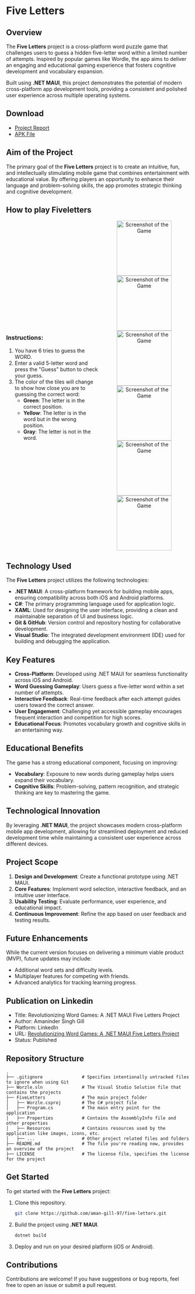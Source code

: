 # Five Letters

## Overview
The **Five Letters** project is a cross-platform word puzzle game that challenges users to guess a hidden five-letter word within a limited number of attempts. Inspired by popular games like Wordle, the app aims to deliver an engaging and educational gaming experience that fosters cognitive development and vocabulary expansion.

Built using **.NET MAUI**, this project demonstrates the potential of modern cross-platform app development tools, providing a consistent and polished user experience across multiple operating systems.

## Download
- [Project Report](https://github.com/aman-gill-97/FiveLetters/raw/main/report/Project-Report-322101415.pdf)
- [APK File](https://github.com/aman-gill-97/FiveLetters/raw/main/apk/com.amangill.fiveletters.apk)

## Aim of the Project
The primary goal of the **Five Letters** project is to create an intuitive, fun, and intellectually stimulating mobile game that combines entertainment with educational value. By offering players an opportunity to enhance their language and problem-solving skills, the app promotes strategic thinking and cognitive development.

## How to play Fiveletters

<div style="display: flex; align-items: center;"> <div style="flex: 1;"> <h3>Instructions:</h3> <ol> <li>You have 6 tries to guess the WORD.</li> <li>Enter a valid 5-letter word and press the "Guess" button to check your guess.</li> <li>The color of the tiles will change to show how close you are to guessing the correct word: <ul> <li><strong>Green</strong>: The letter is in the correct position.</li> <li><strong>Yellow</strong>: The letter is in the word but in the wrong position.</li> <li><strong>Gray</strong>: The letter is not in the word.</li> </ul> </li> </ol> </div> <div style="flex: 1; text-align: center;"> <img src="./report/assets/1.jpg" alt="Screenshot of the Game" width="150" >  <img src="./report/assets/2.jpg" alt="Screenshot of the Game" width="150" >  <img src="./report/assets/3.jpg" alt="Screenshot of the Game" width="150" > <img src="./report/assets/4.jpg" alt="Screenshot of the Game" width="150" > <img src="./report/assets/5.jpg" alt="Screenshot of the Game" width="150" > <img src="./report/assets/6.jpg" alt="Screenshot of the Game" width="150" ></div> </div>

## Technology Used

The **Five Letters** project utilizes the following technologies:

- **.NET MAUI**: A cross-platform framework for building mobile apps, ensuring compatibility across both iOS and Android platforms.
- **C#**: The primary programming language used for application logic.
- **XAML**: Used for designing the user interface, providing a clean and maintainable separation of UI and business logic.
- **Git & GitHub**: Version control and repository hosting for collaborative development.
- **Visual Studio**: The integrated development environment (IDE) used for building and debugging the application.


## Key Features
- **Cross-Platform**: Developed using .NET MAUI for seamless functionality across iOS and Android.
- **Word Guessing Gameplay**: Users guess a five-letter word within a set number of attempts.
- **Interactive Feedback**: Real-time feedback after each attempt guides users toward the correct answer.
- **User Engagement**: Challenging yet accessible gameplay encourages frequent interaction and competition for high scores.
- **Educational Focus**: Promotes vocabulary growth and cognitive skills in an entertaining way.

## Educational Benefits
The game has a strong educational component, focusing on improving:
- **Vocabulary**: Exposure to new words during gameplay helps users expand their vocabulary.
- **Cognitive Skills**: Problem-solving, pattern recognition, and strategic thinking are key to mastering the game.

## Technological Innovation
By leveraging **.NET MAUI**, the project showcases modern cross-platform mobile app development, allowing for streamlined deployment and reduced development time while maintaining a consistent user experience across different devices.

## Project Scope
1. **Design and Development**: Create a functional prototype using .NET MAUI.
2. **Core Features**: Implement word selection, interactive feedback, and an intuitive user interface.
3. **Usability Testing**: Evaluate performance, user experience, and educational impact.
4. **Continuous Improvement**: Refine the app based on user feedback and testing results.

## Future Enhancements
While the current version focuses on delivering a minimum viable product (MVP), future updates may include:
- Additional word sets and difficulty levels.
- Multiplayer features for competing with friends.
- Advanced analytics for tracking learning progress.

## Publication on Linkedin
- Title: Revolutionizing Word Games: A .NET MAUI Five Letters Project
- Author: Amaninder Singh Gill
- Platform: LinkedIn
- URL: [Revolutionizing Word Games: A .NET MAUI Five Letters Project](https://www.linkedin.com/pulse/revolutionizing-word-games-net-maui-five-letters-project-singh-rrk7c?trackingId=kSUH6jCdTnCPiyh2xoQwLg%3D%3D&lipi=urn%3Ali%3Apage%3Ad_flagship3_detail_base%3BxiPpg2epRya%2FxUORvCzX6w%3D%3D)
- Status: Published


## Repository Structure
```
.
├── .gitignore               # Specifies intentionally untracked files to ignore when using Git
├── Worzle.sln               # The Visual Studio Solution file that contains the projects
├── FiveLetters              # The main project folder
│   ├── Worzle.csproj        # The C# project file
│   ├── Program.cs           # The main entry point for the application
│   ├── Properties           # Contains the AssemblyInfo file and other properties
│   ├── Resources            # Contains resources used by the application like images, icons, etc.
│   ├── ...                  # Other project related files and folders
├── README.md                # The file you're reading now, provides an overview of the project
├── LICENSE                  # The license file, specifies the license for the project
```

## Get Started
To get started with the **Five Letters** project:
1. Clone this repository.
   ```bash
   git clone https://github.com/aman-gill-97/five-letters.git
   ```
2. Build the project using **.NET MAUI**.
   ```bash
   dotnet build
   ```
3. Deploy and run on your desired platform (iOS or Android).



## Contributions
Contributions are welcome! If you have suggestions or bug reports, feel free to open an issue or submit a pull request.

